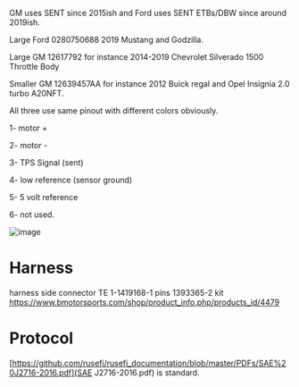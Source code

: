 GM uses SENT since 2015ish and Ford uses SENT ETBs/DBW since around 2019ish.

Large Ford 0280750688 2019 Mustang and Godzilla.

Large GM 12617792 for instance 2014-2019 Chevrolet Silverado 1500 Throttle Body

Smaller GM 12639457AA for instance 2012 Buick regal and Opel Insignia 2.0 turbo A20NFT.

All three use same pinout with different colors obviously.


1- motor +

2- motor -

3- TPS Signal (sent)

4- low reference (sensor ground)

5- 5 volt reference

6- not used.

![image](https://user-images.githubusercontent.com/48498823/201540621-2477aa01-176c-4e65-ba9d-a32ddd1d671a.png)



# Harness

harness side connector TE 1-1419168-1
pins 1393365-2
kit https://www.bmotorsports.com/shop/product_info.php/products_id/4479

# Protocol

[https://github.com/rusefi/rusefi_documentation/blob/master/PDFs/SAE%20J2716-2016.pdf](SAE J2716-2016.pdf) is standard.